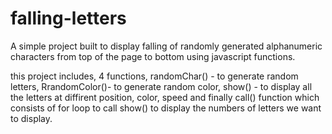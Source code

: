 # falling-letters

A simple project built to display falling of randomly generated alphanumeric characters from top of the page to bottom using javascript functions.

this project includes, 4 functions, randomChar() - to generate random letters, RrandomColor()- to generate random color, show() - to display all the letters at diffirent position, color, speed and finally call() function which consists of for loop to call show() to display the numbers of letters we want to display. 